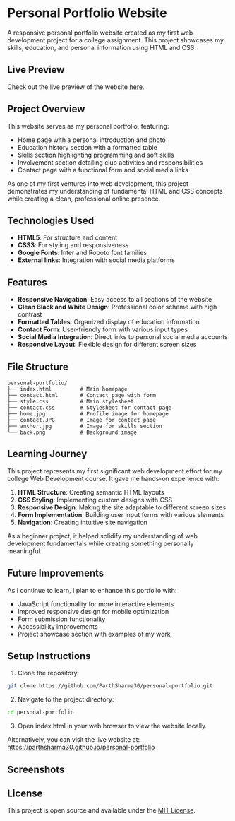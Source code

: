 # Personal Portfolio Website

A responsive personal portfolio website created as my first web development project for a college assignment. This project showcases my skills, education, and personal information using HTML and CSS.

## Live Preview

Check out the live preview of the website [here](https://parthsharma30.github.io/personal-portfolio).

## Project Overview

This website serves as my personal portfolio, featuring:
- Home page with a personal introduction and photo
- Education history section with a formatted table
- Skills section highlighting programming and soft skills
- Involvement section detailing club activities and responsibilities
- Contact page with a functional form and social media links

As one of my first ventures into web development, this project demonstrates my understanding of fundamental HTML and CSS concepts while creating a clean, professional online presence.

## Technologies Used

- **HTML5**: For structure and content
- **CSS3**: For styling and responsiveness
- **Google Fonts**: Inter and Roboto font families
- **External links**: Integration with social media platforms

## Features

- **Responsive Navigation**: Easy access to all sections of the website
- **Clean Black and White Design**: Professional color scheme with high contrast
- **Formatted Tables**: Organized display of education information
- **Contact Form**: User-friendly form with various input types
- **Social Media Integration**: Direct links to personal social media accounts
- **Responsive Layout**: Flexible design for different screen sizes

## File Structure

```
personal-portfolio/
├── index.html         # Main homepage
├── contact.html       # Contact page with form
├── style.css          # Main stylesheet
├── contact.css        # Stylesheet for contact page
├── home.jpg           # Profile image for homepage
├── contact.JPG        # Image for contact page
├── anchor.jpg         # Image for skills section
└── back.png           # Background image
```

## Learning Journey

This project represents my first significant web development effort for my college Web Development course. It gave me hands-on experience with:

1. **HTML Structure**: Creating semantic HTML layouts
2. **CSS Styling**: Implementing custom designs with CSS
3. **Responsive Design**: Making the site adaptable to different screen sizes
4. **Form Implementation**: Building user input forms with various elements
5. **Navigation**: Creating intuitive site navigation

As a beginner project, it helped solidify my understanding of web development fundamentals while creating something personally meaningful.

## Future Improvements

As I continue to learn, I plan to enhance this portfolio with:
- JavaScript functionality for more interactive elements
- Improved responsive design for mobile optimization
- Form submission functionality
- Accessibility improvements
- Project showcase section with examples of my work

## Setup Instructions

1. Clone the repository:
```bash
git clone https://github.com/ParthSharma30/personal-portfolio.git
```

2. Navigate to the project directory:
```bash
cd personal-portfolio
```

3. Open index.html in your web browser to view the website locally.

Alternatively, you can visit the live website at: https://parthsharma30.github.io/personal-portfolio

## Screenshots

## License

This project is open source and available under the [MIT License](LICENSE).
